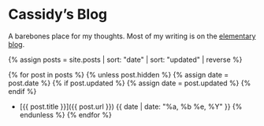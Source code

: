 ---
---

# Cassidy’s Blog

A barebones place for my thoughts. Most of my writing is on the [elementary blog](https://blog.elementary.io/authors/#cassidyjames).

{% assign posts = site.posts | sort: "date" | sort: "updated" | reverse %}

{% for post in posts %}
  {% unless post.hidden %}
    {% assign date = post.date %}
    {% if post.updated %}
      {% assign date = post.updated %}
    {% endif %}
- [{{ post.title }}]({{ post.url }}) {{ date | date: "%a, %b %e, %Y" }}
  {% endunless %}
{% endfor %}
